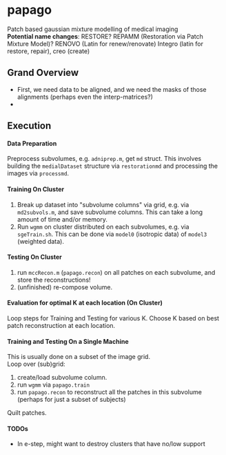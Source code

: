 # papago
Patch based gaussian mixture modelling of medical imaging  
**Potential name changes**: RESTORE? REPAMM (Restoration via Patch Mixture Model)? 
RENOVO (Latin for renew/renovate) Integro (latin for restore, repair), creo (create)


## Grand Overview
- First, we need data to be aligned, and we need the masks of those alignments (perhaps even the interp-matrices?)
- 



## Execution

#### Data Preparation
Preprocess subvolumes, e.g. `adniprep.m`, get `md` struct. This involves building the `medialDataset` structure via `restorationmd` and processing the images via `processmd`.

#### Training On Cluster
1. Break up dataset into "subvolume columns" via grid, e.g. via `md2subvols.m`, and save subvolume columns. This can take a long amount of time and/or memory.
1. Run `wgmm` on cluster distributed on each subvolumes, e.g. via `sgeTrain.sh`.
This can be done via `model0` (isotropic data) of `model3` (weighted data).

#### Testing On Cluster
1. run `mccRecon.m` (`papago.recon`) on all patches on each subvolume, and store the reconstructions!
1. (unfinished) re-compose volume.

#### Evaluation for optimal K at each location (On Cluster)
Loop steps for Training and Testing for various K. Choose K based on best patch reconstruction at each location.

#### Training and Testing On a Single Machine
This is usually done on a subset of the image grid.  
Loop over (sub)grid:
1. create/load subvolume column.
1. run `wgmm` via `papago.train`
1. run `papago.recon` to reconstruct all the patches in this subvolume (perhaps for just a subset of subjects)  

Quilt patches.

#### TODOs
- In e-step, might want to destroy clusters that have no/low support 